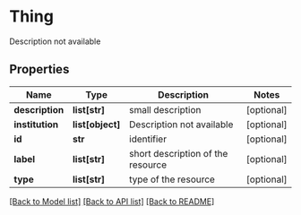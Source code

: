 # Thing

Description not available
## Properties
Name | Type | Description | Notes
------------ | ------------- | ------------- | -------------
**description** | **list[str]** | small description | [optional] 
**institution** | **list[object]** | Description not available | [optional] 
**id** | **str** | identifier | [optional] 
**label** | **list[str]** | short description of the resource | [optional] 
**type** | **list[str]** | type of the resource | [optional] 

[[Back to Model list]](../README.md#documentation-for-models) [[Back to API list]](../README.md#documentation-for-api-endpoints) [[Back to README]](../README.md)


